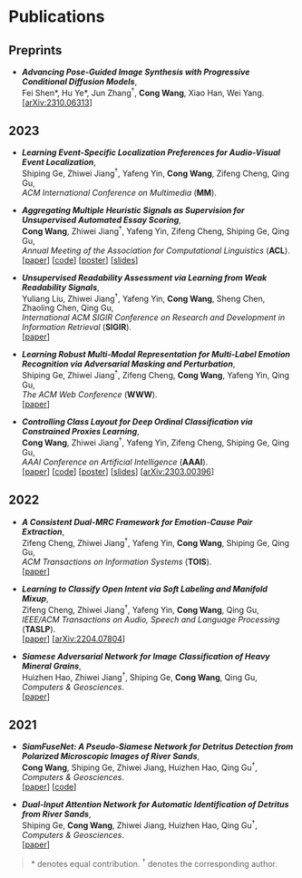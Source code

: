 # Publications

## Preprints

- ***Advancing Pose-Guided Image Synthesis with Progressive Conditional Diffusion Models***,  
Fei Shen\*, Hu Ye\*, Jun Zhang<sup>†</sup>, **Cong Wang**, Xiao Han, Wei Yang.   
[[arXiv:2310.06313](https://doi.org/10.48550/arXiv.2310.06313)]

## 2023

- ***Learning Event-Specific Localization Preferences for Audio-Visual Event Localization***,  
Shiping Ge, Zhiwei Jiang<sup>†</sup>, Yafeng Yin, **Cong Wang**, Zifeng Cheng, Qing Gu,  
*ACM International Conference on Multimedia* (**MM**).

- ***Aggregating Multiple Heuristic Signals as Supervision for Unsupervised Automated Essay Scoring***,  
**Cong Wang**, Zhiwei Jiang<sup>†</sup>, Yafeng Yin, Zifeng Cheng, Shiping Ge, Qing Gu,  
*Annual Meeting of the Association for Computational Linguistics* (**ACL**).  
[[paper](https://aclanthology.org/2023.acl-long.782/)]
[[code](https://github.com/tenvence/ulra)]
[[poster](../files/ulra-poster.pdf)]
[[slides](../files/ulra-slides.pdf)]

- ***Unsupervised Readability Assessment via Learning from Weak Readability Signals***,  
Yuliang Liu, Zhiwei Jiang<sup>†</sup>, Yafeng Yin, **Cong Wang**, Sheng Chen, Zhaoling Chen, Qing Gu,  
*International ACM SIGIR Conference on Research and Development in Information Retrieval* (**SIGIR**).  
[[paper](https://dl.acm.org/doi/10.1145/3539618.3591695)]

- ***Learning Robust Multi-Modal Representation for Multi-Label Emotion Recognition via Adversarial Masking and Perturbation***,  
Shiping Ge, Zhiwei Jiang<sup>†</sup>, Zifeng Cheng, **Cong Wang**, Yafeng Yin, Qing Gu,  
*The ACM Web Conference* (**WWW**).  
[[paper](https://doi.org/10.1145/3543507.3583258)]

- ***Controlling Class Layout for Deep Ordinal Classification via Constrained Proxies Learning***,  
**Cong Wang**, Zhiwei Jiang<sup>†</sup>, Yafeng Yin, Zifeng Cheng, Shiping Ge, Qing Gu,  
*AAAI Conference on Artificial Intelligence* (**AAAI**).  
[[paper](https://doi.org/10.1609/aaai.v37i2.25345)]
[[code](https://github.com/tenvence/cpl)]
[[poster](../files/cpl-poster.pdf)]
[[slides](../files/cpl-slides.pdf)]
[[arXiv:2303.00396](https://doi.org/10.48550/arXiv.2303.00396)]

## 2022

- ***A Consistent Dual-MRC Framework for Emotion-Cause Pair Extraction***,  
Zifeng Cheng, Zhiwei Jiang<sup>†</sup>, Yafeng Yin, **Cong Wang**, Shiping Ge, Qing Gu,  
*ACM Transactions on Information Systems* (**TOIS**).  
[[paper](https://doi.org/10.1145/3558548)]

- ***Learning to Classify Open Intent via Soft Labeling and Manifold Mixup***,  
Zifeng Cheng, Zhiwei Jiang<sup>†</sup>, Yafeng Yin, **Cong Wang**, Qing Gu,  
*IEEE/ACM Transactions on Audio, Speech and Language Processing* (**TASLP**).  
[[paper](https://doi.org/10.1109/TASLP.2022.3145308)]
[[arXiv:2204.07804](https://doi.org/10.48550/arXiv.2204.07804)]

- ***Siamese Adversarial Network for Image Classification of Heavy Mineral Grains***,  
Huizhen Hao, Zhiwei Jiang<sup>†</sup>, Shiping Ge, **Cong Wang**, Qing Gu,  
*Computers & Geosciences*.  
[[paper](https://doi.org/10.1016/j.cageo.2021.105016)]

## 2021

- ***SiamFuseNet: A Pseudo-Siamese Network for Detritus Detection from Polarized Microscopic Images of River Sands***,  
**Cong Wang**, Shiping Ge, Zhiwei Jiang, Huizhen Hao, Qing Gu<sup>†</sup>,  
*Computers & Geosciences*.  
[[paper](https://doi.org/10.1016/j.cageo.2021.104912)]
[[code](https://github.com/tenvence/sfn)]

- ***Dual-Input Attention Network for Automatic Identification of Detritus from River Sands***,  
Shiping Ge, **Cong Wang**, Zhiwei Jiang, Huizhen Hao, Qing Gu<sup>†</sup>,  
*Computers & Geosciences*.  
[[paper](https://doi.org/10.1016/j.cageo.2021.104735)]

> \* denotes equal contribution. <sup>†</sup> denotes the corresponding author. 